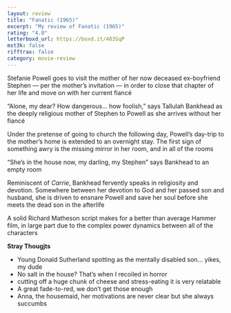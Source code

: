 ```yaml
---
layout: review
title: "Fanatic (1965)"
excerpt: "My review of Fanatic (1965)"
rating: "4.0"
letterboxd_url: https://boxd.it/403SqP
mst3k: false
rifftrax: false
category: movie-review
---
```


Stefanie Powell goes to visit the mother of her now deceased ex-boyfriend Stephen — per the mother’s invitation — in order to close that chapter of her life and move on with her current fiancé

“Alone, my dear? How dangerous… how foolish,” says Tallulah Bankhead as the deeply religious mother of Stephen to Powell as she arrives without her fiancé

Under the pretense of going to church the following day, Powell’s day-trip to the mother’s home is extended to an overnight stay. The first sign of something awry is the missing mirror in her room, and in all of the rooms

“She’s in the house now, my darling, my Stephen” says Bankhead to an empty room

Reminiscent of <i>Carrie</i>, Bankhead fervently speaks in religiosity and devotion. Somewhere between her devotion to God and her passed son and husband, she is driven to ensnare Powell and save her soul before she meets the dead son in the afterlife

A solid Richard Matheson script makes for a better than average Hammer film, in large part due to the complex power dynamics between all of the characters

<b>Stray Thougjts</b>

- Young Donald Sutherland spotting as the mentally disabled son… yikes, my dude
- No salt in the house? That’s when I recoiled in horror
- cutting off a huge chunk of cheese and stress-eating it is very relatable
- A great fade-to-red, we don’t get those enough
- Anna, the housemaid, her motivations are never clear but she always succumbs

